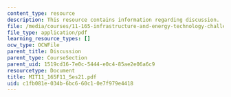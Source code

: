 ```yaml
---
content_type: resource
description: This resource contains information regarding discussion.
file: /media/courses/11-165-infrastructure-and-energy-technology-challenges-fall-2011/c1fb081e034b6bc660c10e7f979e4418_MIT11_165F11_Ses21.pdf
file_type: application/pdf
learning_resource_types: []
ocw_type: OCWFile
parent_title: Discussion
parent_type: CourseSection
parent_uid: 1519cd16-7e0c-5444-e0c4-85ae2e06a6c9
resourcetype: Document
title: MIT11_165F11_Ses21.pdf
uid: c1fb081e-034b-6bc6-60c1-0e7f979e4418
---
```

